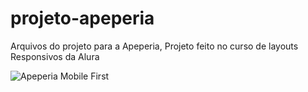 # projeto-apeperia
Arquivos do projeto para a Apeperia, Projeto feito no curso de layouts Responsivos da Alura


![Apeperia Mobile First](https://user-images.githubusercontent.com/93625964/156937139-d4e1651a-7cfd-478b-97db-e953c9eb506a.png)
